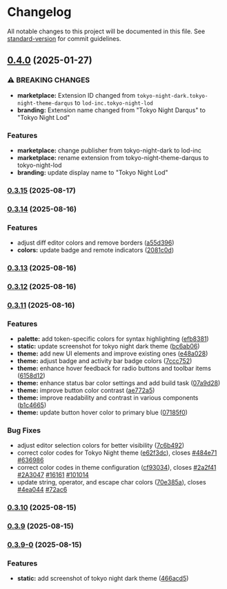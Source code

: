 # Changelog

All notable changes to this project will be documented in this file. See [standard-version](https://github.com/conventional-changelog/standard-version) for commit guidelines.

## [0.4.0](https://github.com/darqus/tokyo-night-dark/compare/v0.3.15...v0.4.0) (2025-01-27)

### ⚠ BREAKING CHANGES

* **marketplace:** Extension ID changed from `tokyo-night-dark.tokyo-night-theme-darqus` to `lod-inc.tokyo-night-lod`
* **branding:** Extension name changed from "Tokyo Night Darqus" to "Tokyo Night Lod"

### Features

* **marketplace:** change publisher from tokyo-night-dark to lod-inc
* **marketplace:** rename extension from tokyo-night-theme-darqus to tokyo-night-lod
* **branding:** update display name to "Tokyo Night Lod"

### [0.3.15](https://github.com/darqus/tokyo-night-dark/compare/v0.3.14...v0.3.15) (2025-08-17)

### [0.3.14](https://github.com/darqus/tokyo-night-dark/compare/v0.3.13...v0.3.14) (2025-08-16)

### Features

* adjust diff editor colors and remove borders ([a55d396](https://github.com/darqus/tokyo-night-dark/commit/a55d39696b311a4e52d5b9b9d53320c85327d7c3))
* **colors:** update badge and remote indicators ([2081c0d](https://github.com/darqus/tokyo-night-dark/commit/2081c0d5e38d9b8866dfc079c0a9548ae4349717))

### [0.3.13](https://github.com/darqus/tokyo-night-dark/compare/v0.3.12...v0.3.13) (2025-08-16)

### [0.3.12](https://github.com/darqus/tokyo-night-dark/compare/v0.3.11...v0.3.12) (2025-08-16)

### [0.3.11](https://github.com/darqus/tokyo-night-dark/compare/v0.3.10...v0.3.11) (2025-08-16)

### Features

* **palette:** add token-specific colors for syntax highlighting ([efb8381](https://github.com/darqus/tokyo-night-dark/commit/efb838166806d7c91ab15e8caa2409b3f66529d7))
* **static:** update screenshot for tokyo night dark theme ([bc6ab06](https://github.com/darqus/tokyo-night-dark/commit/bc6ab06c2fa40ed294d6d921f8d4ae35da58a5bb))
* **theme:** add new UI elements and improve existing ones ([e48a028](https://github.com/darqus/tokyo-night-dark/commit/e48a028a2d9da1c473436f2485ef489844b9035a))
* **theme:** adjust badge and activity bar badge colors ([7ccc752](https://github.com/darqus/tokyo-night-dark/commit/7ccc75215cd3ea59d70ce79d942d7d3c4f0b029e))
* **theme:** enhance hover feedback for radio buttons and toolbar items ([6158d12](https://github.com/darqus/tokyo-night-dark/commit/6158d12ac417872c288c8444f2ed853270802fb7))
* **theme:** enhance status bar color settings and add build task ([07a9d28](https://github.com/darqus/tokyo-night-dark/commit/07a9d28a69a01d85bdcf2f103180357baaf63918))
* **theme:** improve button color contrast ([ae772a5](https://github.com/darqus/tokyo-night-dark/commit/ae772a5ca824eb8901d44ca81919600fd275ba4f))
* **theme:** improve readability and contrast in various components ([b1c4665](https://github.com/darqus/tokyo-night-dark/commit/b1c4665eeb0a078cdc64c3860eec021725667c6e))
* **theme:** update button hover color to primary blue ([07185f0](https://github.com/darqus/tokyo-night-dark/commit/07185f0690ce0d6a5a1eb6485c101d74675399f1))

### Bug Fixes

* adjust editor selection colors for better visibility ([7c6b492](https://github.com/darqus/tokyo-night-dark/commit/7c6b492bbd230a8d34afc41827fcaf50dcc3af1b))
* correct color codes for Tokyo Night theme ([e62f3dc](https://github.com/darqus/tokyo-night-dark/commit/e62f3dc38aa8a135751107e8022bfd98c20bcc4d)), closes [#484e71](https://github.com/darqus/tokyo-night-dark/issues/484e71) [#636986](https://github.com/darqus/tokyo-night-dark/issues/636986)
* correct color codes in theme configuration ([cf93034](https://github.com/darqus/tokyo-night-dark/commit/cf93034528d9a7c6057fab043045b6228965657b)), closes [#2a2f41](https://github.com/darqus/tokyo-night-dark/issues/2a2f41) [#2A3047](https://github.com/darqus/tokyo-night-dark/issues/2A3047) [#16161](https://github.com/darqus/tokyo-night-dark/issues/16161) [#101014](https://github.com/darqus/tokyo-night-dark/issues/101014)
* update string, operator, and escape char colors ([70e385a](https://github.com/darqus/tokyo-night-dark/commit/70e385a14d4145a7556188eb7173675905f3e55e)), closes [#4ea044](https://github.com/darqus/tokyo-night-dark/issues/4ea044) [#72ac6](https://github.com/darqus/tokyo-night-dark/issues/72ac6)

### [0.3.10](https://github.com/darqus/tokyo-night-dark/compare/v0.3.9...v0.3.10) (2025-08-15)

### [0.3.9](https://github.com/darqus/tokyo-night-dark/compare/v0.3.9-0...v0.3.9) (2025-08-15)

### [0.3.9-0](https://github.com/darqus/tokyo-night-dark/compare/v0.3.8...v0.3.9-0) (2025-08-15)

### Features

* **static:** add screenshot of tokyo night dark theme ([466acd5](https://github.com/darqus/tokyo-night-dark/commit/466acd51ce3087e2dd9f5a13de4f482ba18d06f7))
